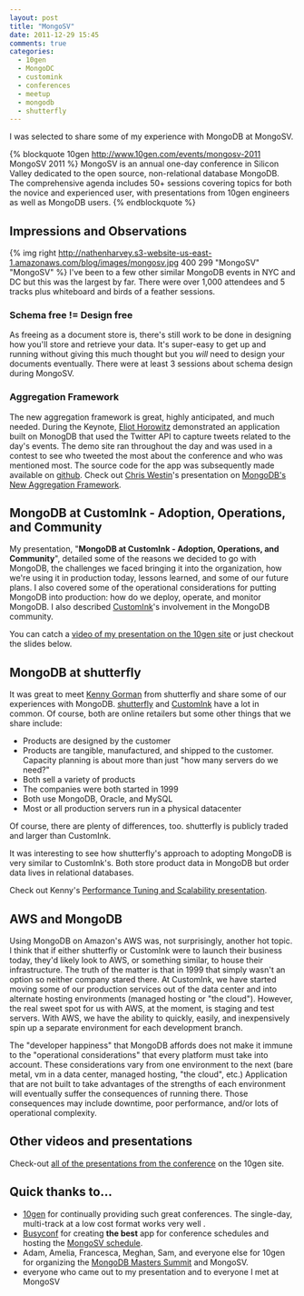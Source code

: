 ```yaml
---
layout: post
title: "MongoSV"
date: 2011-12-29 15:45
comments: true
categories: 
  - 10gen
  - MongoDC
  - customink
  - conferences
  - meetup
  - mongodb
  - shutterfly
---
```

I was selected to share some of my experience with MongoDB at MongoSV.

{% blockquote 10gen http://www.10gen.com/events/mongosv-2011 MongoSV 2011 %}
MongoSV is an annual one-day conference in Silicon Valley dedicated to the open source, non-relational database MongoDB. The comprehensive agenda includes 50+ sessions covering topics for both the novice and experienced user, with presentations from 10gen engineers as well as MongoDB users.
{% endblockquote %}

## Impressions and Observations
{% img right http://nathenharvey.s3-website-us-east-1.amazonaws.com/blog/images/mongosv.jpg 400 299 "MongoSV" "MongoSV" %}
I've been to a few other similar MongoDB events in NYC and DC but this was the largest by far.  There were over 1,000 attendees and 5 tracks plus whiteboard and birds of a feather sessions.

### Schema free != Design free
As freeing as a document store is, there's still work to be done in designing how you'll store and retrieve your data. It's super-easy to get up and running without giving this much thought but you *will* need to design your documents eventually. There were at least 3 sessions about schema design during MongoSV.

### Aggregation Framework
The new aggregation framework is great, highly anticipated, and much needed. During the Keynote, [Eliot Horowitz](http://twitter.com/eliothorowitz) demonstrated an application built on MonogDB that used the Twitter API to capture tweets related to the day's events. The demo site ran throughout the day and was used in a contest to see who tweeted the most about the conference and who was mentioned most. The source code for the app was subsequently made available on [github](https://github.com/erh/mongosv-twitter-demo). Check out [Chris Westin](http://twitter.com/cwestin63)'s  presentation on [MongoDB's New Aggregation Framework](http://www.10gen.com/presentations/mongosv-2011/mongodbs-new-aggregation-framework).

<!--more-->

## MongoDB at CustomInk - Adoption, Operations, and Community
My presentation, "**MongoDB at CustomInk - Adoption, Operations, and Community**", detailed some of the reasons we decided to go with MongoDB, the challenges we faced bringing it into the organization, how we're using it in production today, lessons learned, and some of our future plans. I also covered some of the operational considerations for putting MongoDB into production: how do we deploy, operate, and monitor MongoDB. I also described [CustomInk](http://www.customink.com)'s involvement in the MongoDB community.

You can catch a [video of my presentation on the 10gen site](http://www.10gen.com/presentations/mongosv-2011/mongodb-at-customink-adoption-operations-and-community) or just checkout the slides below.

<script src="http://speakerdeck.com/embed/4ee19eec04357e0050004017.js"></script>

## MongoDB at shutterfly
It was great to meet [Kenny Gorman](http://twitter.com/kennygorman) from shutterfly and share some of our experiences with MongoDB. [shutterfly](http://www.shutterfly.com/) and [CustomInk](http://www.customink.com) have a lot in common. Of course, both are online retailers but some other things that we share include:

* Products are designed by the customer
* Products are tangible, manufactured, and shipped to the customer. Capacity planning is about more than just "how many servers do we need?"
* Both sell a variety of products
* The companies were both started in 1999
* Both use MongoDB, Oracle, and MySQL
* Most or all production servers run in a physical datacenter

Of course, there are plenty of differences, too. shutterfly is publicly traded and larger than CustomInk.

It was interesting to see how shutterfly's approach to adopting MongoDB is very similar to CustomInk's. Both store product data in MongoDB but order data lives in relational databases.

Check out Kenny's [Performance Tuning and Scalability presentation](http://www.10gen.com/presentations/mongosv-2011/performance-tuning-and-scalability).

## AWS and MongoDB
Using MongoDB on Amazon's AWS was, not surprisingly, another hot topic. I think that if either shutterfly or CustomInk were to launch their business today, they'd likely look to AWS, or something similar, to house their infrastructure. The truth of the matter is that in 1999 that simply wasn't an option so neither company stared there. At CustomInk, we have started moving some of our production services out of the data center and into alternate hosting environments (managed hosting or "the cloud"). However, the real sweet spot for us with AWS, at the moment, is staging and test servers. With AWS, we have the ability to quickly, easily, and inexpensively spin up a separate environment for each development branch.

The "developer happiness" that MongoDB affords does not make it immune to the "operational considerations" that every platform must take into account. These considerations vary from one environment to the next (bare metal, vm in a data center, managed hosting, "the cloud", etc.)  Application that are not built to take advantages of the strengths of each environment will eventually suffer the consequences of running there.  Those consequences may include downtime, poor performance, and/or lots of operational complexity.

## Other videos and presentations
Check-out [all of the presentations from the conference](http://www.10gen.com/presentations#event__mongosv-2011) on the 10gen site.

## Quick thanks to...
* [10gen](http://10gen.com) for continually providing such great conferences. The single-day, multi-track at a low cost format works very well .
* [Busyconf](http://busyconf.com/) for creating **the best** app for conference schedules and hosting the [MongoSV schedule](http://mongosv2011.busyconf.com/schedule/full).
* Adam, Amelia, Francesca, Meghan, Sam, and everyone else for 10gen for organizing the [MongoDB Masters Summit](http://nathenharvey.com/blog/2011/12/29/mongodb-masters/) and MongoSV.
* everyone who came out to my presentation and to everyone I met at MongoSV